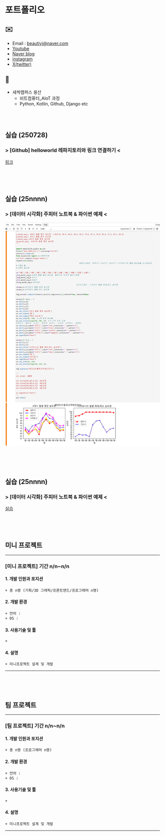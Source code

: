 # 포트폴리오

## ✉️
* Email : beautiyj@naver.com
* [Youtube](https://youtube.com/channel/UCytaNKIpHrPVVYnA3D1469Q?si=E2B3tnPvIstcqNYF)
* [Naver blog](https://blog.naver.com/beautiyj)
* [instagram](https://www.instagram.com/beautiyj)
* [X(twitter)](https://twitter.com/char_ming_xoxo?t=v48kbu3QYkA33QK-GLUYCg&s=09)
  
## 🐾
* 새싹캠퍼스 용산
	+ 비트컴퓨터_AIoT 과정
	+ Python, Kotlin, Github, Django etc

<br><br>

## 실습 (250728)
### > [Github] helloworld 레파지토리와 링크 연결하기 <
[링크](https://beautiyj.github.io/helloworld)

<br><br><br>

## 실습 (25nnnn)
### > [데이터 시각화] 주피터 노트북 & 파이썬 예제 <
<img src="실습3_주피터노트북CSV_제주+그래프_250708.png"/>

<br><br><br>

## 실습 (25nnnn)
### > [데이터 시각화] 주피터 노트북 & 파이썬 예제 <
[실습](/4조김윤정_실습12제출용.ipynb)

<br><br><br>

## 미니 프로젝트
***
### [미니 프로젝트] 기간 n/n~n/n
#### 1. 개발 인원과 포지션
	+ 총 n명 (기획/3D 그래픽/프론트엔드/프로그래머 n명)
#### 2. 개발 환경
	+ 언어 :
	+ OS :
#### 3. 사용기술 및 툴
	+ 
#### 4. 설명
	+ 미니프로젝트 설계 및 개발

***

<br><br><br>

## 팀 프로젝트
***
### [팀 프로젝트] 기간 n/n~n/n
#### 1. 개발 인원과 포지션
	+ 총 n명 (프로그래머 n명)
#### 2. 개발 환경
	+ 언어 :
	+ OS :
#### 3. 사용기술 및 툴
	+ 
#### 4. 설명
	+ 미니프로젝트 설계 및 개발

***

